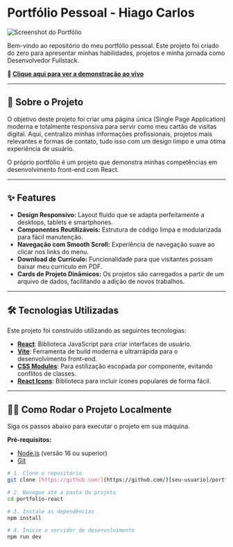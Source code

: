 # Portfólio Pessoal - Hiago Carlos

![Screenshot do Portfólio](.github/screenshot.png)

Bem-vindo ao repositório do meu portfólio pessoal. Este projeto foi criado do zero para apresentar minhas habilidades, projetos e minha jornada como Desenvolvedor Fullstack.

**🔗 [Clique aqui para ver a demonstração ao vivo]([link-para-o-site-no-vercel])**

---

## 🚀 Sobre o Projeto

O objetivo deste projeto foi criar uma página única (Single Page Application) moderna e totalmente responsiva para servir como meu cartão de visitas digital. Aqui, centralizo minhas informações profissionais, projetos mais relevantes e formas de contato, tudo isso com um design limpo e uma ótima experiência de usuário.

O próprio portfólio é um projeto que demonstra minhas competências em desenvolvimento front-end com React.

---

## ✨ Features

- **Design Responsivo:** Layout fluido que se adapta perfeitamente a desktops, tablets e smartphones.
- **Componentes Reutilizáveis:** Estrutura de código limpa e modularizada para fácil manutenção.
- **Navegação com Smooth Scroll:** Experiência de navegação suave ao clicar nos links do menu.
- **Download de Currículo:** Funcionalidade para que visitantes possam baixar meu currículo em PDF.
- **Cards de Projeto Dinâmicos:** Os projetos são carregados a partir de um arquivo de dados, facilitando a adição de novos trabalhos.

---

## 🛠️ Tecnologias Utilizadas

Este projeto foi construído utilizando as seguintes tecnologias:

- **[React](https://reactjs.org/)**: Biblioteca JavaScript para criar interfaces de usuário.
- **[Vite](https://vitejs.dev/)**: Ferramenta de build moderna e ultrarrápida para o desenvolvimento front-end.
- **[CSS Modules](https://github.com/css-modules/css-modules)**: Para estilização escopada por componente, evitando conflitos de classes.
- **[React Icons](https://react-icons.github.io/react-icons/)**: Biblioteca para incluir ícones populares de forma fácil.

---

## 👨‍💻 Como Rodar o Projeto Localmente

Siga os passos abaixo para executar o projeto em sua máquina.

**Pré-requisitos:**
- [Node.js](https://nodejs.org/en/) (versão 16 ou superior)
- [Git](https://git-scm.com/)

```bash
# 1. Clone o repositório
git clone [https://github.com/](https://github.com/)[seu-usuario]/portfolio-react.git

# 2. Navegue até a pasta do projeto
cd portfolio-react

# 3. Instale as dependências
npm install

# 4. Inicie o servidor de desenvolvimento
npm run dev